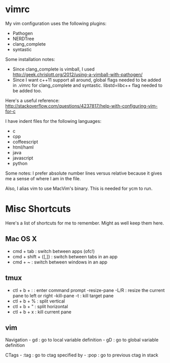 vimrc
=====

My vim configuration uses the following plugins:

- Pathogen
- NERDTree
- clang_complete 
- syntastic

Some installation notes:
- Since clang_complete is vimball, I used
  http://geek.chrislott.org/2012/using-a-vimball-with-pathogen/
- Since I want c++11 support all around, global flags needed to be added in
  .vimrc for clang_complete and syntastic. libstd=libc++ flag needed to be
  added too.

Here's a useful reference:
http://stackoverflow.com/questions/4237817/help-with-configuring-vim-for-c

I have indent files for the following languages:

- c
- cpp
- coffeescript
- html/haml
- java
- javascript
- python

Some notes:
I prefer absolute number lines versus relative because it gives me a sense of 
where I am in the file.

Also, I alias vim to use MacVim's binary. This is needed for ycm to run. 

Misc Shortcuts
==============
Here's a list of shortcuts for me to remember. Might as well keep them here.

Mac OS X
--------
- cmd + tab           : switch between apps (ofc!)
- cmd + shift + {[,]} : switch between tabs in an app
- cmd + ~             : switch between windows in an app

tmux
----
- ctl + b + :         : enter command prompt
    -resize-pane -L/R : resize the current pane to left or right
    -kill-pane -t     : kill target pane
- ctl + b + %         : split vertical
- ctl + b + "         : split horizontal
- ctl + b + x         : kill current pane

vim
---
Navigation
    - gd              : go to local variable definition
    - gD              : go to global variable definition 

CTags
    - :tag <tag name> : go to ctag specified by <tag name>
    - :pop            : go to previous ctag in stack

